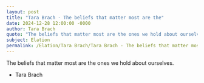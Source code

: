 ```yaml
---
layout: post
title: "Tara Brach - The beliefs that matter most are the"
date: 2024-12-28 12:00:00 -0000
author: Tara Brach
quote: "The beliefs that matter most are the ones we hold about ourselves."
subject: Elation
permalink: /Elation/Tara Brach/Tara Brach - The beliefs that matter most are the
---
```


The beliefs that matter most are the ones we hold about ourselves.

- Tara Brach
